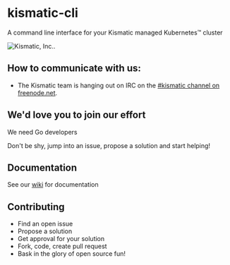 # kismatic-cli
A command line interface for your Kismatic managed Kubernetes™ cluster

![Kismatic, Inc.](https://gravatar.com/avatar/6bc63c3322c8ef8ce2812d234eea0f4e/?s=100&d=mm).

## How to communicate with us:
- The Kismatic team is hanging out on IRC on the [#kismatic channel on freenode.net](http://webchat.freenode.net/?channels=kismatic).

## We'd love you to join our effort
We need Go developers

Don't be shy, jump into an issue, propose a solution and start helping!

## Documentation
See our [wiki](https://github.com/kismatic/kismatic-cli/wiki) for documentation

## Contributing
* Find an open issue
* Propose a solution
* Get approval for your solution
* Fork, code, create pull request
* Bask in the glory of open source fun!

